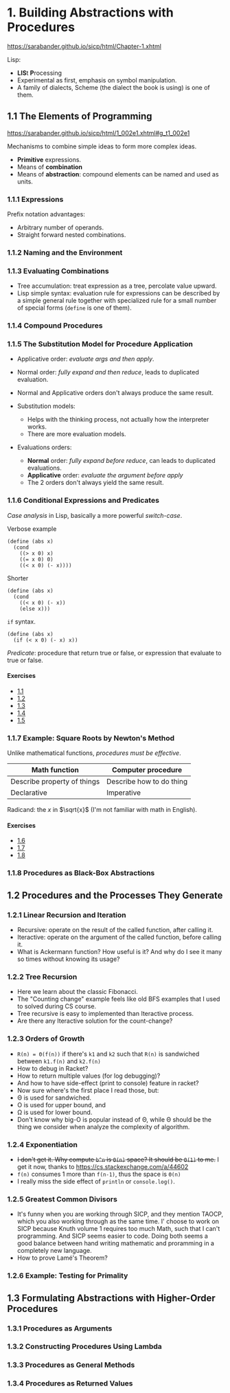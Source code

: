 # 1. Building Abstractions with Procedures

https://sarabander.github.io/sicp/html/Chapter-1.xhtml

Lisp:

- **LIS**t **P**rocessing
- Experimental as first, emphasis on symbol manipulation.
- A family of dialects, Scheme (the dialect the book is using) is one of them.

## 1.1 The Elements of Programming

https://sarabander.github.io/sicp/html/1_002e1.xhtml#g_t1_002e1

Mechanisms to combine simple ideas to form more complex ideas.

- **Primitive** expressions.
- Means of **combination**
- Means of **abstraction**: compound elements can be named and used as units.

### 1.1.1 Expressions

Prefix notation advantages:

- Arbitrary number of operands.
- Straight forward nested combinations.

### 1.1.2 Naming and the Environment

### 1.1.3 Evaluating Combinations

- Tree accumulation: treat expression as a tree, percolate value upward.
- Lisp simple syntax: evaluation rule for expressions can be described by a
  simple general rule together with specialized rule for a small number of
  special forms (`define` is one of them).

### 1.1.4 Compound Procedures

### 1.1.5 The Substitution Model for Procedure Application

- Applicative order: _evaluate args and then apply_.
- Normal order: _fully expand and then reduce_, leads to duplicated evaluation.
- Normal and Applicative orders don't always produce the same result.

- Substitution models:
  - Helps with the thinking process, not actually how the interpreter works.
  - There are more evaluation models.
- Evaluations orders:
  - **Normal** order: _fully expand before reduce_, can leads to duplicated
    evaluations.
  - **Applicative** order: _evaluate the argument before apply_
  - The 2 orders don't always yield the same result.

### 1.1.6 Conditional Expressions and Predicates

_Case analysis_ in Lisp, basically a more powerful _switch-case_.

Verbose example

```racket
(define (abs x)
  (cond
    ((> x 0) x)
    ((= x 0) 0)
    ((< x 0) (- x))))
```

Shorter

```racket
(define (abs x)
  (cond
    ((< x 0) (- x))
    (else x)))
```

`if` syntax.

```racket
(define (abs x)
  (if (< x 0) (- x) x))
```

_Predicate_: procedure that return true or false, or expression that evaluate to
true or false.

#### Exercises

- [1.1](./1.1.md)
- [1.2](./1.2.md)
- [1.3](./1.3.md)
- [1.4](./1.4.md)
- [1.5](./1.5.md)

### 1.1.7 Example: Square Roots by Newton's Method

Unlike mathematical functions, _procedures must be effective_.

| Math function               | Computer procedure       |
| --------------------------- | ------------------------ |
| Describe property of things | Describe how to do thing |
| Declarative                 | Imperative               |

Radicand: the $x$ in $\sqrt{x}$ (I'm not familiar with math in English).

#### Exercises

- [1.6](./1.6.md)
- [1.7](./1.7.md)
- [1.8](./1.8.md)

### 1.1.8 Procedures as Black-Box Abstractions

## 1.2 Procedures and the Processes They Generate

### 1.2.1 Linear Recursion and Iteration

- Recursive: operate on the result of the called function, after calling it.
- Iteractive: operate on the argument of the called function, before calling
  it.
- What is Ackermann function? How useful is it? And why do I see it many
  so times without knowing its usage?

### 1.2.2 Tree Recursion

- Here we learn about the classic Fibonacci.
- The "Counting change" example feels like old BFS examples that I used to
  solved during CS course.
- Tree recursive is easy to implemented than Iteractive process.
- Are there any Iteractive solution for the count-change?

### 1.2.3 Orders of Growth

- `R(n) = Θ(f(n))` if there's `k1` and `k2` such that `R(n)` is sandwiched
  between `k1.f(n)` and `k2.f(n)`
- How to debug in Racket?
- How to return multiple values (for log debugging)?
- And how to have side-effect (print to console) feature in racket?
- Now sure where's the first place I read those, but:
- Θ is used for sandwiched.
- Ο is used for upper bound, and
- Ω is used for lower bound.
- Don't know why big-O is popular instead of Θ, while Θ should be the
  thing we consider when analyze the complexity of algorithm.

### 1.2.4 Exponentiation

- ~~I don't get it. Why compute `b^n` is `Θ(n)` space? It should be `Θ(1)` to
  me.~~ I get it now, thanks to https://cs.stackexchange.com/a/44602
- `f(n)` consumes 1 more than `f(n-1)`, thus the space is `Θ(n)`
- I really miss the side effect of `println` or `console.log()`.

### 1.2.5 Greatest Common Divisors

- It's funny when you are working through SICP, and they mention TAOCP,
  which you also working through as the same time. I' choose to work on
  SICP because Knuth volume 1 requires too much Math, such that I can't
  programming. And SICP seems easier to code. Doing both seems a good
  balance between hand writing mathematic and proramming in a completely
  new language.
- How to prove Lamé's Theorem?

### 1.2.6 Example: Testing for Primality

## 1.3 Formulating Abstractions with Higher-Order Procedures

### 1.3.1 Procedures as Arguments

### 1.3.2 Constructing Procedures Using Lambda

### 1.3.3 Procedures as General Methods

### 1.3.4 Procedures as Returned Values
